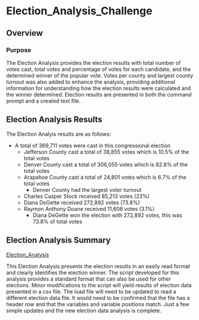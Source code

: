 # Election_Analysis_Challenge

## Overview 

### Purpose
The Election Analysis provides the election results with total number of votes cast, total votes and percentage of votes for each candidate, and the determined winner of the popular vote. Votes per county and largest county turnout was also added to enhance the analysis, providing additional information for understanding how the election results were calculated and the winner determined. Election results are presented in both the command prompt and a created text file. 

## Election Analysis Results
The Election Analyis results are as follows:

- A total of 369,711 votes were cast in this congressional election
  - Jefferson County cast a total of 38,855 votes which is 10.5% of the total votes
  - Denver County cast a total of 306,055 votes which is 82.8% of the total votes
  - Arapahoe County cast a total of 24,801 votes which is 6.7% of the total votes
    - Denver County had the largest voter turnout
  - Charles Casper Stock received 85,213 votes (23%)
  - Diana DeGette received 272,892 votes (73.8%)
  - Raymon Anthony Doane received 11,606 votes (3.1%)
    - Diana DeGette won the election with 272,892 votes, this was 73.8% of total votes 
    
## Election Analysis Summary

[Election_Analysis](https://github.com/Dainita/Election_Analysis)

This Election Analysis presents the election results in an easily read format and clearly identifies the election winner. The script developed for this analysis provides a standard format that can also be used for other elections. Minor modifications to the script will yield results of election data presented in a csv file. The load file will need to be updated to read a different election data file. It would need to be confirmed that the file has a header row and that the variables and variable positions match. Just a few simple updates and the new election data analysis is complete.
